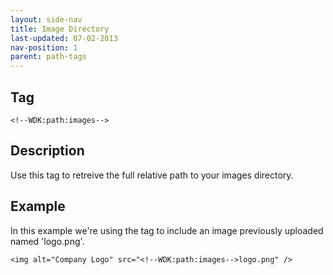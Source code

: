 ```yaml
---
layout: side-nav
title: Image Directory
last-updated: 07-02-2013
nav-position: 1
parent: path-tags
---
```


## Tag

`<!--WDK:path:images-->`

## Description

Use this tag to retreive the full relative path to your images directory.

## Example

In this example we're using the tag to include an image previously uploaded named 'logo.png'.

~~~
<img alt="Company Logo" src="<!--WDK:path:images-->logo.png" />
~~~